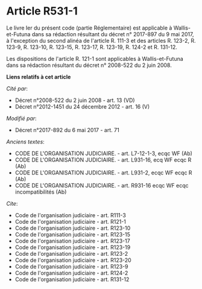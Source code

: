 # Article R531-1

Le livre Ier du présent code (partie Réglementaire) est applicable à Wallis-et-Futuna dans sa rédaction résultant du décret
n° 2017-897 du 9 mai 2017, à l'exception du second alinéa de l'article R. 111-3 et des articles R. 123-2, R. 123-9, R.
123-10, R. 123-15, R. 123-17, R. 123-19, R. 124-2 et R. 131-12.

Les dispositions de l'article R. 121-1 sont applicables à Wallis-et-Futuna dans sa rédaction résultant du décret n° 2008-522
du 2 juin 2008.

**Liens relatifs à cet article**

_Cité par_:

  - Décret n°2008-522 du 2 juin 2008 - art. 13 (VD)
  - Décret n°2012-1451 du 24 décembre 2012 - art. 16 (V)

_Modifié par_:

  - Décret n°2017-892 du 6 mai 2017 - art. 71

_Anciens textes_:

  - CODE DE L'ORGANISATION JUDICIAIRE. - art. L7-12-1-3, ecqc WF (Ab)
  - CODE DE L'ORGANISATION JUDICIAIRE. - art. L931-16, ecq WF ecqc R (Ab)
  - CODE DE L'ORGANISATION JUDICIAIRE. - art. L931-2, ecqc WF ecqc R (Ab)
  - CODE DE L'ORGANISATION JUDICIAIRE. - art. R931-16 ecqc WF ecqc incompatibilités (Ab)

_Cite_:

  - Code de l'organisation judiciaire - art. R111-3
  - Code de l'organisation judiciaire - art. R121-1
  - Code de l'organisation judiciaire - art. R123-10
  - Code de l'organisation judiciaire - art. R123-15
  - Code de l'organisation judiciaire - art. R123-17
  - Code de l'organisation judiciaire - art. R123-19
  - Code de l'organisation judiciaire - art. R123-2
  - Code de l'organisation judiciaire - art. R123-20
  - Code de l'organisation judiciaire - art. R123-9
  - Code de l'organisation judiciaire - art. R124-2
  - Code de l'organisation judiciaire - art. R131-12
